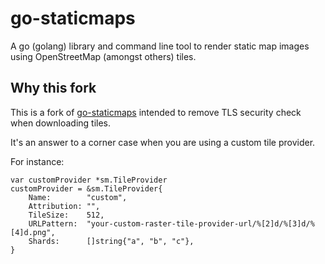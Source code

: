 # go-staticmaps
A go (golang) library and command line tool to render static map images using OpenStreetMap (amongst others) tiles.

## Why this fork
This is a fork of [go-staticmaps](https://github.com/flopp/go-staticmaps) intended to remove TLS security check when downloading tiles.

It's an answer to a corner case when you are using a custom tile provider.

For instance:
```golang
var customProvider *sm.TileProvider
customProvider = &sm.TileProvider{
    Name:        "custom",
    Attribution: "",
    TileSize:    512,
    URLPattern:  "your-custom-raster-tile-provider-url/%[2]d/%[3]d/%[4]d.png",
    Shards:      []string{"a", "b", "c"},
}
```
